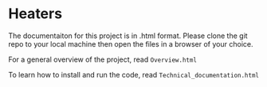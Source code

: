 # Heaters

The documentaiton for this project is in .html format. Please clone the git repo to your local machine then open the files in a browser of your choice. 

For a general overview of the project, read `Overview.html`

To learn how to install and run the code, read `Technical_documentation.html`


